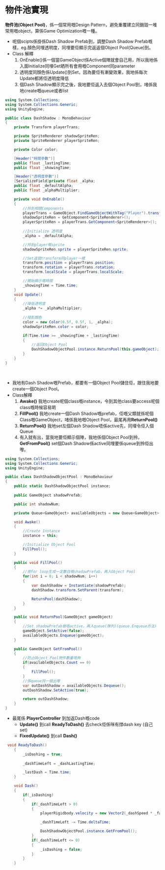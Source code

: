 # 物件池實現

**物件池(Object Pool)**，係一個常用嘅Design Pattern，避免重覆建立同銷毀一堆常用嘅object，算係Game Optimization嘅一種。

* 呢個scipts係掛係Dash Shadow Prefab到，調整Dash Shadow Prefab嘅樣，eg.顏色同埋透明度，同埋要佢顯示完返返個Object Pool(Queue)到。
* Class 解釋
    1. OnEnable()係一個當GameObject係Active個陣就會自己用，所以我地係入面Initialize同埋Get晒所有會用嘅Component同parameter
    2. 透明度同顏色係Update()到Set，因為要佢有漸變效果，我地係每次Update都將佢透明度降低
    3. 個Dash Shadow顯示完之後，我地要佢返入去個Object Pool到，啫係我地create嘅queue或者list
```csharp
using System.Collections;
using System.Collections.Generic;
using UnityEngine;

public class DashShadow : MonoBehaviour
{
    private Transform playerTrans;

    private SpriteRenderer shadowSpriteRen;
    private SpriteRenderer playerSpriteRen;

    private Color color;

    [Header("時間參數")]
    public float _lastingTime;
    public float _showingTime;

    [Header("透明度參數")]
    [SerializeField]private float _alpha;
    public float _defaultAlpha;
    public float _alphaMultiplier;

    private void OnEnable()
    {
        //拎到相關Components
        playerTrans = GameObject.FindGameObjectWithTag("Player").transform;
        shadowSpriteRen = GetComponent<SpriteRenderer>();
        playerSpriteRen = playerTrans.GetComponent<SpriteRenderer>();
        
        //Initialize 透明度
        _alpha = _defaultAlpha;

        //拎到player嘅sprite
        shadowSpriteRen.sprite = playerSpriteRen.sprite;

        //Set返個transform同player一樣
        transform.position = playerTrans.position;
        transform.rotation = playerTrans.rotation;
        transform.localScale = playerTrans.localScale;

        //開始顯示嘅時間
        _showingTime = Time.time;
    }
    void Update()
    {
        //降低透明度
        _alpha *= _alphaMultiplier;
        
        //殘影顏色
        color = new Color(0.5f, 0.5f, 1, _alpha);
        shadowSpriteRen.color = color;

        if(Time.time >= _showingTime + _lastingTime)
        {
            //返回Object Pool
            DashShadowObjectPool.instance.ReturnPool(this.gameObject);
        }
    }
}
```
</br>

* 我地有Dash Shadow嘅Prefab，都要有一個Object Pool儲住佢，跟住我地要create一個Object Pool。
* Class解釋
    1. **Awake()** 我地create呢個class嘅instance，令到其他class要access呢個class嘅時候容易啲
    2. **FillPool()** 我地create一個Dash Shadow嘅prefab，佢嘅父類就係呢個Class嘅GameObject，啫係我地嘅Object Pool，最尾再用**ReturnPool()**
    3. **ReturnPool()** 我地set左個Dash Shadow唔係active先，同埋令佢入個Queue
    4. 有入就有出，當我地要佢顯示個陣，我地係個Object Pool到拎，**GetFromPool()** set個Dash Shadow係active同埋要係queue到拎佢出嚟。

```cs
using System.Collections;
using System.Collections.Generic;
using UnityEngine;

public class DashShadowObjectPool : MonoBehaviour
{
    public static DashShadowObjectPool instance;
    
    public GameObject shadowPrefab;

    public int shadowNum;

    private Queue<GameObject> availableObjects = new Queue<GameObject>(); 

    void Awake()
    {
        //Create Instance
        instance = this;

        //Initialize Object Pool
        FillPool();
    }

    public void FillPool()
    {
        //用for loop生成一定數目嘅shadowPrefab，再入Object Pool
        for(int i = 0; i < shadowNum; i++)
        {
            var dashShadow = Instantiate(shadowPrefab);
            dashShadow.transform.SetParent(transform);

            ReturnPool(dashShadow);
        }
    }

    public void ReturnPool(GameObject gameObject)
    {
        //Set shadowPrefab做唔active，再入queue(隊列)(queue.Enqueue方法)
        gameObject.SetActive(false);
        availableObjects.Enqueue(gameObject);
    }

    public GameObject GetFromPool()
    {
        //防止Object Pool物件數量唔夠
        if(availableObjects.Count == 0)
        {
            FillPool();
        }
        //係queue拎一個出嚟
        var outDashShadow = availableObjects.Dequeue();
        outDashShadow.SetActive(true);

        return outDashShadow;
    }
}
```

* 最尾係 **PlayerController** 到加返Dash嘅code
  * **Update()** 到call **ReadyToDash()** 去check佢係咪有㩒dash key (自己set)
  * **FixedUpdate()** 到call **Dash()**
```cs
 void ReadyToDash()
    {
        _isDashing = true;
        
        _dashTimeLeft = _dashLastingTime;

        _lastDash = Time.time;
    }

    void Dash()
    {
        if(_isDashing)
        {
            if(_dashTimeLeft > 0)
            {
                playerRigidbody.velocity = new Vector2(_dashSpeed * _faceDirection, playerRigidbody.velocity.y);

                _dashTimeLeft -= Time.deltaTime;

                DashShadowObjectPool.instance.GetFromPool();
            }
            if(_dashTimeLeft <= 0)
            {
                _isDashing = false;
            }
        }
    }
```